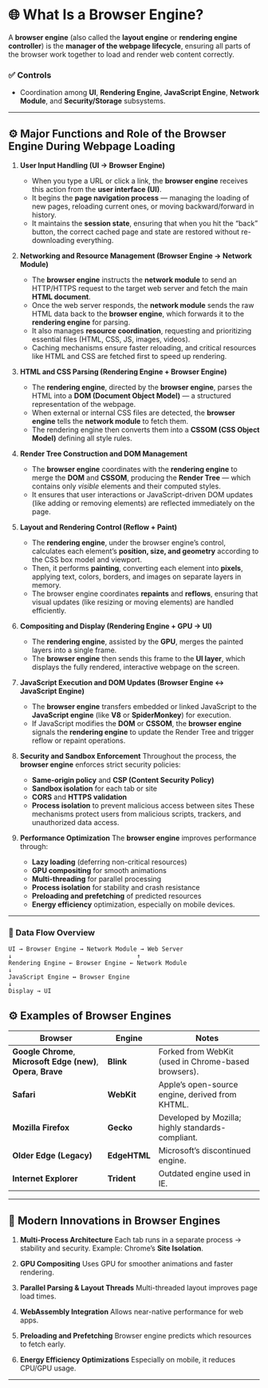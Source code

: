 # 🌐 What Is a Browser Engine?

A **browser engine** (also called the **layout engine** or **rendering engine controller**) is the **manager of the webpage lifecycle**, ensuring all parts of the browser work together to load and render web content correctly.

### ✅ Controls

* Coordination among **UI**, **Rendering Engine**, **JavaScript Engine**, **Network Module**, and **Security/Storage** subsystems.

---
## ⚙️ Major Functions and Role of the Browser Engine During Webpage Loading

1. **User Input Handling (UI → Browser Engine)**
   - When you type a URL or click a link, the **browser engine** receives this action from the **user interface (UI)**.
   - It begins the **page navigation process** — managing the loading of new pages, reloading current ones, or moving backward/forward in history.
   - It maintains the **session state**, ensuring that when you hit the “back” button, the correct cached page and state are restored without re-downloading everything.


2. **Networking and Resource Management (Browser Engine → Network Module)**
   - The **browser engine** instructs the **network module** to send an HTTP/HTTPS request to the target web server and fetch the main **HTML document**.
   - Once the web server responds, the **network module** sends the raw HTML data back to the **browser engine**, which forwards it to the **rendering engine** for parsing.
   - It also manages **resource coordination**, requesting and prioritizing essential files (HTML, CSS, JS, images, videos).
   - Caching mechanisms ensure faster reloading, and critical resources like HTML and CSS are fetched first to speed up rendering.


3. **HTML and CSS Parsing (Rendering Engine + Browser Engine)**
   - The **rendering engine**, directed by the **browser engine**, parses the HTML into a **DOM (Document Object Model)** — a structured representation of the webpage.
   - When external or internal CSS files are detected, the **browser engine** tells the **network module** to fetch them.
   - The rendering engine then converts them into a **CSSOM (CSS Object Model)** defining all style rules.


4. **Render Tree Construction and DOM Management**
   - The **browser engine** coordinates with the **rendering engine** to merge the **DOM** and **CSSOM**, producing the **Render Tree** — which contains only *visible* elements and their computed styles.
   - It ensures that user interactions or JavaScript-driven DOM updates (like adding or removing elements) are reflected immediately on the page.


5. **Layout and Rendering Control (Reflow + Paint)**
   - The **rendering engine**, under the browser engine’s control, calculates each element’s **position, size, and geometry** according to the CSS box model and viewport.
   - Then, it performs **painting**, converting each element into **pixels**, applying text, colors, borders, and images on separate layers in memory.
   - The browser engine coordinates **repaints** and **reflows**, ensuring that visual updates (like resizing or moving elements) are handled efficiently.

6. **Compositing and Display (Rendering Engine + GPU → UI)**
   - The **rendering engine**, assisted by the **GPU**, merges the painted layers into a single frame.
   - The **browser engine** then sends this frame to the **UI layer**, which displays the fully rendered, interactive webpage on the screen.


7. **JavaScript Execution and DOM Updates (Browser Engine ↔ JavaScript Engine)**
   - The **browser engine** transfers embedded or linked JavaScript to the **JavaScript engine** (like **V8** or **SpiderMonkey**) for execution.
   - If JavaScript modifies the **DOM** or **CSSOM**, the **browser engine** signals the **rendering engine** to update the Render Tree and trigger reflow or repaint operations.

8. **Security and Sandbox Enforcement**
   Throughout the process, the **browser engine** enforces strict security policies:

   * **Same-origin policy** and **CSP (Content Security Policy)**
   * **Sandbox isolation** for each tab or site
   * **CORS** and **HTTPS validation**
   * **Process isolation** to prevent malicious access between sites
     These mechanisms protect users from malicious scripts, trackers, and unauthorized data access.

9. **Performance Optimization**
   The **browser engine** improves performance through:

   * **Lazy loading** (deferring non-critical resources)
   * **GPU compositing** for smooth animations
   * **Multi-threading** for parallel processing
   * **Process isolation** for stability and crash resistance
   * **Preloading and prefetching** of predicted resources
   * **Energy efficiency** optimization, especially on mobile devices.

---

### 🧭 Data Flow Overview

```
UI → Browser Engine → Network Module → Web Server
↓                                   ↑
Rendering Engine ← Browser Engine ← Network Module
↓
JavaScript Engine ↔ Browser Engine
↓
Display → UI
```

## ⚙️ Examples of Browser Engines

| Browser                                                           | Engine       | Notes                                               |
| ----------------------------------------------------------------- | ------------ | --------------------------------------------------- |
| **Google Chrome**, **Microsoft Edge (new)**, **Opera**, **Brave** | **Blink**    | Forked from WebKit (used in Chrome-based browsers). |
| **Safari**                                                        | **WebKit**   | Apple’s open-source engine, derived from KHTML.     |
| **Mozilla Firefox**                                               | **Gecko**    | Developed by Mozilla; highly standards-compliant.   |
| **Older Edge (Legacy)**                                           | **EdgeHTML** | Microsoft’s discontinued engine.                    |
| **Internet Explorer**                                             | **Trident**  | Outdated engine used in IE.                         |

---

## 🚀 Modern Innovations in Browser Engines

1. **Multi-Process Architecture**
   Each tab runs in a separate process → stability and security. Example: Chrome’s **Site Isolation**.

2. **GPU Compositing**
   Uses GPU for smoother animations and faster rendering.

3. **Parallel Parsing & Layout Threads**
   Multi-threaded layout improves page load times.

4. **WebAssembly Integration**
   Allows near-native performance for web apps.

5. **Preloading and Prefetching**
   Browser engine predicts which resources to fetch early.

6. **Energy Efficiency Optimizations**
   Especially on mobile, it reduces CPU/GPU usage.
---
